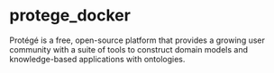 # protege_docker
Protégé is a free, open-source platform that provides a growing user community with a suite of tools to construct domain models and knowledge-based applications with ontologies.
